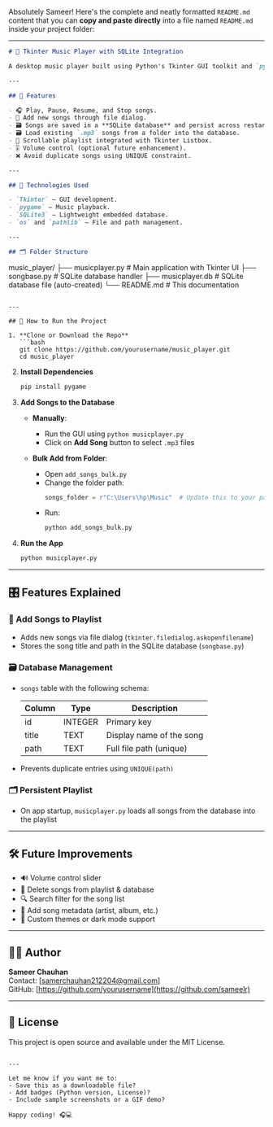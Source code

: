 Absolutely Sameer! Here's the complete and neatly formatted `README.md` content that you can **copy and paste directly** into a file named `README.md` inside your project folder:

---

```markdown
# 🎵 Tkinter Music Player with SQLite Integration

A desktop music player built using Python's Tkinter GUI toolkit and `pygame` for audio playback. This version includes a feature to store and load songs from a SQLite database for better organization and persistence.

---

## 📌 Features

- 🎧 Play, Pause, Resume, and Stop songs.
- 📂 Add new songs through file dialog.
- 🗃️ Songs are saved in a **SQLite database** and persist across restarts.
- 🗃️ Load existing `.mp3` songs from a folder into the database.
- 🧾 Scrollable playlist integrated with Tkinter Listbox.
- 🎚️ Volume control (optional future enhancement).
- ❌ Avoid duplicate songs using UNIQUE constraint.

---

## 🧰 Technologies Used

- `Tkinter` – GUI development.
- `pygame` – Music playback.
- `SQLite3` – Lightweight embedded database.
- `os` and `pathlib` – File and path management.

---

## 🗂️ Folder Structure

```
music_player/
├── musicplayer.py         # Main application with Tkinter UI
├── songbase.py            # SQLite database handler
├── musicplayer.db         # SQLite database file (auto-created)
└── README.md              # This documentation
```

---

## 🚀 How to Run the Project

1. **Clone or Download the Repo**
   ```bash
   git clone https://github.com/yourusername/music_player.git
   cd music_player
   ```

2. **Install Dependencies**
   ```bash
   pip install pygame
   ```

3. **Add Songs to the Database**

   - **Manually**:
     - Run the GUI using `python musicplayer.py`
     - Click on **Add Song** button to select `.mp3` files

   - **Bulk Add from Folder**:
     - Open `add_songs_bulk.py`
     - Change the folder path:
       ```python
       songs_folder = r"C:\Users\hp\Music"  # Update this to your path
       ```
     - Run:
       ```bash
       python add_songs_bulk.py
       ```

4. **Run the App**
   ```bash
   python musicplayer.py
   ```

---

## 🎛️ Features Explained

### 🎵 Add Songs to Playlist
- Adds new songs via file dialog (`tkinter.filedialog.askopenfilename`)
- Stores the song title and path in the SQLite database (`songbase.py`)

### 🗃️ Database Management
- `songs` table with the following schema:

  | Column | Type    | Description                |
  |--------|---------|----------------------------|
  | id     | INTEGER | Primary key                |
  | title  | TEXT    | Display name of the song   |
  | path   | TEXT    | Full file path (unique)    |

- Prevents duplicate entries using `UNIQUE(path)`

### 🗂️ Persistent Playlist
- On app startup, `musicplayer.py` loads all songs from the database into the playlist

---

## 🛠️ Future Improvements

- 🔊 Volume control slider
- 🧹 Delete songs from playlist & database
- 🔍 Search filter for the song list
- 📜 Add song metadata (artist, album, etc.)
- 🎨 Custom themes or dark mode support

---

## 🧑‍💻 Author

**Sameer Chauhan**  
Contact: [samerchauhan212204@gmail.com]    
GitHub: [https://github.com/yourusername](https://github.com/sameelr)

---

## 📝 License

This project is open source and available under the MIT License.
```

---

Let me know if you want me to:
- Save this as a downloadable file?
- Add badges (Python version, License)?
- Include sample screenshots or a GIF demo?

Happy coding! 🎧💻
